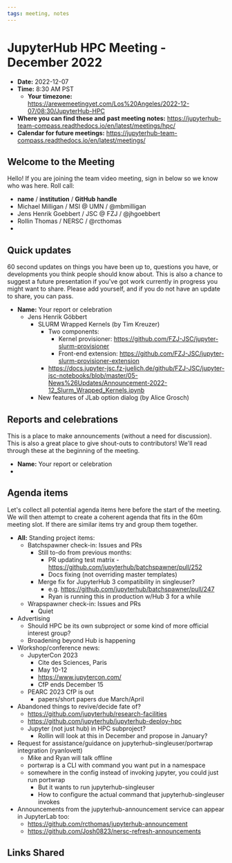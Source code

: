 ```yaml
---
tags: meeting, notes
---
```


# JupyterHub HPC Meeting - December 2022

- **Date:** 2022-12-07
- **Time:** 8:30 AM PST
  - **Your timezone:** https://arewemeetingyet.com/Los%20Angeles/2022-12-07/08:30/JupyterHub-HPC
- **Where you can find these and past meeting notes:** https://jupyterhub-team-compass.readthedocs.io/en/latest/meetings/hpc/ 
- **Calendar for future meetings:** https://jupyterhub-team-compass.readthedocs.io/en/latest/meetings/

## Welcome to the Meeting

Hello! If you are joining the team video meeting, sign in below so we know who was here. Roll call:

- **name** / **institution** / **GitHub handle**
- Michael Milligan / MSI @ UMN / @mbmilligan
- Jens Henrik Goebbert / JSC @ FZJ / @jhgoebbert
- Rollin Thomas / NERSC / @rcthomas
- 

## Quick updates

60 second updates on things you have been up to, questions you have, or developments you think people should know about. This is also a chance to suggest a future presentation if you've got work currently in progress you might want to share. Please add yourself, and if you do not have an update to share, you can pass.

- **Name:** Your report or celebration
    - Jens Henrik Göbbert
        - SLURM Wrapped Kernels (by Tim Kreuzer)
            - Two components:
              - Kernel provisioner: https://github.com/FZJ-JSC/jupyter-slurm-provisioner
              - Front-end extension: https://github.com/FZJ-JSC/jupyter-slurm-provisioner-extension
            - https://docs.jupyter-jsc.fz-juelich.de/github/FZJ-JSC/jupyter-jsc-notebooks/blob/master/05-News%26Updates/Announcement-2022-12_Slurm_Wrapped_Kernels.ipynb
        - New features of JLab option dialog (by Alice Grosch)

## Reports and celebrations

This is a place to make announcements (without a need for discussion). This is also a great place to give shout-outs to contributors! We'll read through these at the beginning of the meeting.

- **Name:** Your report or celebration
- 

## Agenda items

Let's collect all potential agenda items here before the start of the meeting. We will then attempt to create a coherent agenda that fits in the 60m meeting slot. If there are similar items try and group them together.

- **All:** Standing project items:
    - Batchspawner check-in: Issues and PRs
        - Still to-do from previous months:
            - PR updating test matrix - https://github.com/jupyterhub/batchspawner/pull/252
            - Docs fixing (not overriding master templates)
        - Merge fix for JupyterHub 3 compatibility in singleuser?
            - e.g. https://github.com/jupyterhub/batchspawner/pull/247
            - Ryan is running this in production w/Hub 3 for a while
    - Wrapspawner check-in: Issues and PRs
        - Quiet
- Advertising
    - Should HPC be its own subproject or some kind of more official interest group?
    - Broadening beyond Hub is happening
- Workshop/conference news:
    - JupyterCon 2023
        - Cite des Sciences, Paris 
        - May 10-12
        - https://www.jupytercon.com/
        - CfP ends December 15
    - PEARC 2023 CfP is out
        - papers/short papers due March/April
- Abandoned things to revive/decide fate of?
    - https://github.com/jupyterhub/research-facilities
    - https://github.com/jupyterhub/jupyterhub-deploy-hpc
    - Jupyter (not just hub) in HPC subproject?
        - Rollin will look at this in December and propose in January?
- Request for assistance/guidance on jupyterhub-singleuser/portwrap integration (ryanlovett)
    - Mike and Ryan will talk offline
    - portwrap is a CLI with command you want put in a namespace
    - somewhere in the config instead of invoking jupyter, you could just run portwrap
        - But it wants to run jupyterhub-singleuser
        - How to configure the actual command that jupyterhub-singleuser invokes
- Announcements from the jupyterhub-announcement service can appear in JupyterLab too:
    - https://github.com/rcthomas/jupyterhub-announcement
    - https://github.com/Josh0823/nersc-refresh-announcements

## Links Shared
